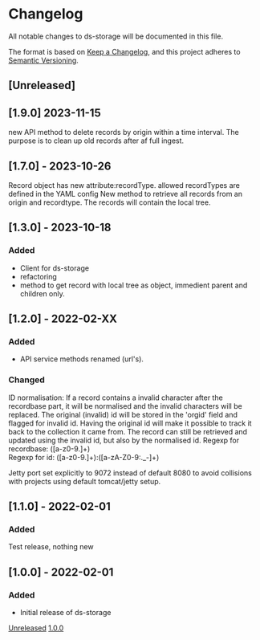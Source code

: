 # Changelog
All notable changes to ds-storage will be documented in this file.

The format is based on [Keep a Changelog](https://keepachangelog.com/en/1.0.0/),
and this project adheres to [Semantic Versioning](https://semver.org/spec/v2.0.0.html).

## [Unreleased]

## [1.9.0] 2023-11-15
new API method to delete records by origin within a time interval. The purpose is to clean up old records after af full ingest.


## [1.7.0] - 2023-10-26
Record object has new attribute:recordType. allowed recordTypes  are defined in the YAML config
New method to retrieve all records from an origin and recordtype. The records will contain the local tree.

## [1.3.0] - 2023-10-18
### Added
- Client for ds-storage
- refactoring
- method to get record with local tree as object, immedient parent and children only. 


## [1.2.0] - 2022-02-XX
### Added
- API service methods renamed (url's).

### Changed
ID normalisation:
If a record contains a invalid character after the recordbase part, it will be normalised and the invalid characters will be replaced.
The original (invalid) id will be stored in the 'orgid' field and flagged for invalid id. Having the original id will make it possible
to track it back to the collection it came from. The record can still be retrieved and updated using the invalid id, but also by the normalised id.
Regexp for recordbase: ([a-z0-9.]+)       
Regexp for id: ([a-z0-9.]+):([a-zA-Z0-9:._-]+)

Jetty port set explicitly to 9072 instead of default 8080 to avoid collisions with projects using default tomcat/jetty setup.


## [1.1.0] - 2022-02-01
### Added
Test release, nothing new


## [1.0.0] - 2022-02-01
### Added

- Initial release of ds-storage


[Unreleased](https://github.com/kb-dk/ds-storage/compare/v1.0.0...HEAD)
[1.0.0](https://github.com/kb-dk/ds-storage/releases/tag/v1.0.0)
